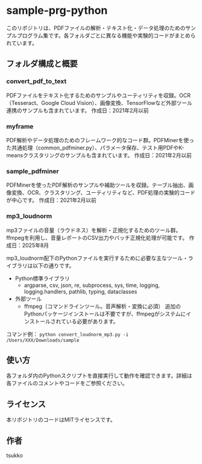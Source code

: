 
# sample-prg-python

このリポジトリは、PDFファイルの解析・テキスト化・データ処理のためのサンプルプログラム集です。各フォルダごとに異なる機能や実験的コードがまとめられています。

## フォルダ構成と概要

### convert_pdf_to_text
PDFファイルをテキスト化するためのサンプルやユーティリティを収録。OCR（Tesseract、Google Cloud Vision）、画像変換、TensorFlowなど外部ツール連携のサンプルも含まれています。
作成日：2021年2月以前

### myframe
PDF解析やデータ処理のためのフレームワーク的なコード群。PDFMinerを使った共通処理（common_pdfminer.py）、パラメータ保存、テスト用PDFやK-meansクラスタリングのサンプルも含まれています。
作成日：2021年2月以前

### sample_pdfminer
PDFMinerを使ったPDF解析のサンプルや補助ツールを収録。テーブル抽出、画像変換、OCR、クラスタリング、ユーティリティなど、PDF処理の実験的コードが中心です。
作成日：2021年2月以前

### mp3_loudnorm
mp3ファイルの音量（ラウドネス）を解析・正規化するためのツール群。ffmpegを利用し、音量レポートのCSV出力やバッチ正規化処理が可能です。
作成日：2025年8月

mp3_loudnorm配下のPythonファイルを実行するために必要な主なツール・ライブラリは以下の通りです。
- Python標準ライブラリ
  - argparse, csv, json, re, subprocess, sys, time, logging, logging.handlers, pathlib, typing, dataclasses
- 外部ツール
  - ffmpeg（コマンドラインツール。音声解析・変換に必須）
追加のPythonパッケージインストールは不要ですが、ffmpegがシステムにインストールされている必要があります。

コマンド例：
`python convert_loudnorm_mp3.py -i /Users/XXX/Downloads/sample`

## 使い方
各フォルダ内のPythonスクリプトを直接実行して動作を確認できます。詳細は各ファイルのコメントやコードをご参照ください。

## ライセンス
本リポジトリのコードはMITライセンスです。

## 作者
tsukko

